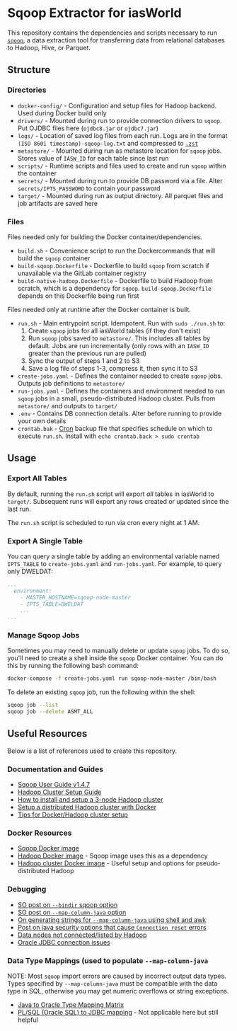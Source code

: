 # Sqoop Extractor for iasWorld

This repository contains the dependencies and scripts necessary to run [`sqoop`](https://sqoop.apache.org/docs/1.4.7/SqoopUserGuide.html), a data extraction tool for transferring data from relational databases to Hadoop, Hive, or Parquet.

## Structure 

### Directories 

- `docker-config/` - Configuration and setup files for Hadoop backend. Used during Docker build only
- `drivers/` - Mounted during run to provide connection drivers to `sqoop`. Put OJDBC files here (`ojdbc8.jar` or `ojdbc7.jar`)
- `logs/` - Location of saved log files from each run. Logs are in the format `(ISO 8601 timestamp)-sqoop-log.txt` and compressed to [`.zst`](https://github.com/facebook/zstd)
- `metastore/` - Mounted during run as metastore location for `sqoop` jobs. Stores value of `IASW_ID` for each table since last run
- `scripts/` - Runtime scripts and files used to create and run `sqoop` within the container
- `secrets/` - Mounted during run to provide DB password via a file. Alter `secrets/IPTS_PASSWORD` to contain your password
- `target/` - Mounted during run as output directory. All parquet files and job artifacts are saved here

### Files

Files needed only for building the Docker container/dependencies.

- `build.sh` - Convenience script to run the Dockercommands that will build the `sqoop` container
- `build-sqoop.Dockerfile` - Dockerfile to build `sqoop` from scratch if unavailable via the GitLab container registry
- `build-native-hadoop.Dockerfile` - Dockerfile to build Hadoop from scratch, which is a dependency for `sqoop`. `build-sqoop.Dockerfile` depends on this Dockerfile being run first

Files needed only at runtime after the Docker container is built.

- `run.sh` - Main entrypoint script. Idempotent. Run with `sudo ./run.sh` to:
  1. Create `sqoop` jobs for all iasWorld tables (if they don't exist)
  2. Run `sqoop` jobs saved to `metastore/`. This includes all tables by default. Jobs are run incrementally (only rows with an `IASW_ID` greater than the previous run are pulled)
  3. Sync the output of steps 1 and 2 to S3
  4. Save a log file of steps 1-3, compress it, then sync it to S3
- `create-jobs.yaml` - Defines the container needed to create `sqoop` jobs. Outputs job definitions to `metastore/`
- `run-jobs.yaml` - Defines the containers and environment needed to run `sqoop` jobs in a small, pseudo-distributed Hadoop cluster. Pulls from `metastore/` and outputs to `target/` 
- `.env` - Contains DB connection details. Alter before running to provide your own details
- `crontab.bak` - [Cron](https://www.adminschoice.com/crontab-quick-reference) backup file that specifies schedule on which to execute `run.sh`. Install with `echo crontab.back > sudo crontab`

## Usage

### Export All Tables

By default, running the `run.sh` script will export _all_ tables in iasWorld to `target/`. Subsequent runs will export any rows created or updated since the last run.

The `run.sh` script is scheduled to run via cron every night at 1 AM.

### Export A Single Table 

You can query a single table by adding an environmental variable named `IPTS_TABLE` to `create-jobs.yaml` and `run-jobs.yaml`. For example, to query only DWELDAT:

```yaml
...
  environment:
    - MASTER_HOSTNAME=sqoop-node-master
    - IPTS_TABLE=DWELDAT
    ...
...
```

### Manage Sqoop Jobs

Sometimes you may need to manually delete or update `sqoop` jobs. To do so, you'll need to create a shell inside the `sqoop` Docker container. You can do this by running the following bash command:

```bash
docker-compose -f create-jobs.yaml run sqoop-node-master /bin/bash
```

To delete an existing `sqoop` job, run the following within the shell:

```bash
sqoop job --list
sqoop job --delete ASMT_ALL
```

## Useful Resources

Below is a list of references used to create this repository.

### Documentation and Guides

- [Sqoop User Guide v1.4.7](https://sqoop.apache.org/docs/1.4.7/SqoopUserGuide.html)
- [Hadoop Cluster Setup Guide](https://hadoop.apache.org/docs/stable/hadoop-project-dist/hadoop-common/ClusterSetup.html)
- [How to install and setup a 3-node Hadoop cluster](https://www.linode.com/docs/guides/how-to-install-and-set-up-hadoop-cluster/)
- [Setup a distributed Hadoop cluster with Docker](https://blog.newnius.com/setup-distributed-hadoop-cluster-with-docker-step-by-step.html)
- [Tips for Docker/Hadoop cluster setup](https://medium.com/@rubenafo/some-tips-to-run-a-multi-node-hadoop-in-docker-9c7012dd4e26)

### Docker Resources

- [Sqoop Docker image](https://github.com/dvoros/docker-sqoop)
- [Hadoop Docker image](https://github.com/dvoros/hadoop-docker) - Sqoop image uses this as a dependency
- [Hadoop cluster Docker image](https://github.com/rancavil/hadoop-single-node-cluster) - Useful setup and options for pseudo-distributed Hadoop

### Debugging

- [SO post on `--bindir` sqoop option](https://stackoverflow.com/questions/21599785/sqoop-not-able-to-import-table)
- [SO post on `--map-column-java` option](https://stackoverflow.com/questions/32537148/sqoop-export-from-hdfs-to-oracle-error)
- [On generating strings for `--map-column-java` using shell and awk](https://stackoverflow.com/questions/45052340/how-to-use-sqoop-import-command-with-map-column-hive/45053915#45053915)
- [Post on java security options that cause `Connection reset` errors](https://blog.pythian.com/connection-resets-when-importing-from-oracle-with-sqoop/)
- [Data nodes not connected/listed by Hadoop](https://stackoverflow.com/questions/29910805/namenode-datanode-not-list-by-using-jps)
- [Oracle JDBC connection issues](https://stackoverflow.com/questions/2327220/oracle-jdbc-intermittent-connection-issue)

### Data Type Mappings (used to populate `--map-column-java`

NOTE: Most `sqoop` import errors are caused by incorrect output data types. Types specified by `--map-column-java` must be compatible with the data type in SQL, otherwise you may get numeric overflows or string exceptions.

- [Java to Oracle Type Mapping Matrix](https://docs.oracle.com/cd/E19501-01/819-3659/gcmaz/)
- [PL/SQL (Oracle SQL) to JDBC mapping](https://docs.oracle.com/cd/B19306_01/java.102/b14188/datamap.htm#CHDBJAGH) - Not applicable here but still helpful
